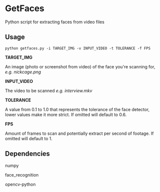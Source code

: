 # GetFaces
Python script for extracting faces from video files


## Usage
`python getfaces.py -i TARGET_IMG -v INPUT_VIDEO -t TOLERANCE -f FPS`

**TARGET_IMG**

An image (photo or screenshot from video) of the face you're scanning for, *e.g. nickcage.png*

**INPUT_VIDEO**

The video to be scanned *e.g. interview.mkv*

**TOLERANCE**

A value from 0.1 to 1.0 that represents the tolerance of the face detector, lower values make it more strict. If omitted will default to 0.6.

**FPS**

Amount of frames to scan and potentially extract per second of footage. If omitted will default to 1.

## Dependencies
numpy

face_recognition

opencv-python
